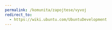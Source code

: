 ```yaml
---
permalink: /komunita/zapojtese/vyvoj
redirect_to:
  - https://wiki.ubuntu.com/UbuntuDevelopment
---
```

